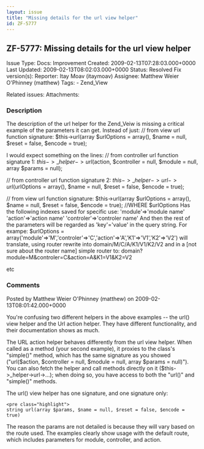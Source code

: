 ```yaml
---
layout: issue
title: "Missing details for the url view helper"
id: ZF-5777
---
```


ZF-5777: Missing details for the url view helper
------------------------------------------------

 Issue Type: Docs: Improvement Created: 2009-02-13T07:28:03.000+0000 Last Updated: 2009-02-13T08:02:03.000+0000 Status: Resolved Fix version(s): 
 Reporter:  Itay Moav (itaymoav)  Assignee:  Matthew Weier O'Phinney (matthew)  Tags: - Zend\_View
 
 Related issues: 
 Attachments: 
### Description

The description of the url helper for the Zend\_Veiw is missing a critical example of the parameters it can get. Instead of just: // from view url function signature: $this->url(array $urlOptions = array(), $name = null, $reset = false, $encode = true);

I would expect something on the lines: // from controller url function signature 1: $this->\_helper->url($action, $controller = null, $module = null, array $params = null);

// from controller url function signature 2: $this->\_helper->url->url($urlOptions = array(), $name = null, $reset = false, $encode = true);

// from view url function signature: $this->url(array $urlOptions = array(), $name = null, $reset = false, $encode = true); //WHERE $urlOptions Has the following indexes saved for specific use: 'module'=>'module name' 'action'=>'action name' 'controler'=>'controler name' And then the rest of the parameters will be regarded as 'key'='value' in the query string. For exampe: $urlOptions = array('module'=>'M','controler'=>'C','action'=>'A','K1'=>'V1','K2'=>'V2') will translate, using router rewrite into domain/M/C/A/K1/V1/K2/V2 and in a [not sure about the router name] simple router to: domain?module=M&controler=C&action=A&K1=V1&K2=V2

etc

 

 

### Comments

Posted by Matthew Weier O'Phinney (matthew) on 2009-02-13T08:01:42.000+0000

You're confusing two different helpers in the above examples -- the url() view helper and the Url action helper. They have different functionality, and their documentation shows as much.

The URL action helper behaves differently from the url view helper. When called as a method (your second example), it proxies to the class's "simple()" method, which has the same signature as you showed ("url($action, $controller = null, $module = null, array $params = null)"). You can also fetch the helper and call methods directly on it ($this->\_helper->url->...); when doing so, you have access to both the "url()" and "simple()" methods.

The url() view helper has one signature, and one signature only:

 
    <pre class="highlight">
    string url(array $params, $name = null, $reset = false, $encode = true)


The reason the params are not detailed is because they will vary based on the route used. The examples clearly show usage with the default route, which includes parameters for module, controller, and action.

 

 
